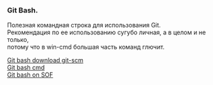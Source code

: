 ### Git Bash.  

Полезная командная строка для использования Git.  
Рекомендация по ее использованию сугубо личная, а в целом и не только,  
потому что в win-cmd большая часть команд глючит.  

[Git bash download git-scm](https://git-scm.com/downloads)  
[Git bash cmd](http://rightblog.ru/3274)  
[Git bash on SOF](https://ru.stackoverflow.com/questions/512702/%D0%A0%D0%B0%D0%B7%D0%BD%D0%B8%D1%86%D0%B0-%D0%B2-%D0%B8%D1%81%D0%BF%D0%BE%D0%BB%D1%8C%D0%B7%D0%BE%D0%B2%D0%B0%D0%BD%D0%B8%D0%B8-git-cmd-%D0%B8-git-bash-%D0%BF%D0%BE%D0%B4-windows)  